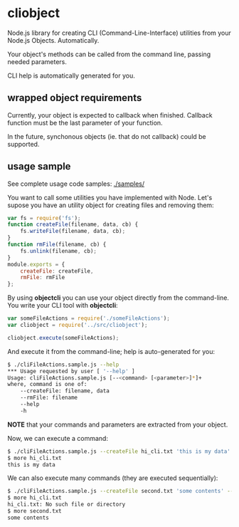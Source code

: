 # cliobject
Node.js library for creating CLI (Command-Line-Interface) utilities from your Node.js Objects. Automatically.

Your object's methods can be called from the command line, passing needed parameters.

CLI help is automatically generated for you.

## wrapped object requirements
Currently, your object is expected to callback when finished. Callback function must be the last parameter of your function.

In the future, synchonous objects (ie. that do not callback) could be supported.

## usage sample
See complete usage code samples: [./samples/](./samples/)

You want to call some utilities you have implemented with Node. Let's supose you have an utility object for creating files and removing them:
```javascript
var fs = require('fs');
function createFile(filename, data, cb) {
    fs.writeFile(filename, data, cb);
}
function rmFile(filename, cb) {
    fs.unlink(filename, cb);
}
module.exports = {
    createFile: createFile,
    rmFile: rmFile
};
```

By using **objectcli** you can use your object directly from the command-line. You write your CLI tool with **objectcli**:
```javascript
var someFileActions = require('./someFileActions');
var cliobject = require('../src/cliobject');

cliobject.execute(someFileActions);
```

And execute it from the command-line; help is auto-generated for you:
```bash
$ ./cliFileActions.sample.js --help
*** Usage requested by user [ '--help' ]
Usage: cliFileActions.sample.js [--<command> [<parameter>]*]+
where, command is one of:
    --createFile: filename, data
    --rmFile: filename
    --help
    -h
```
**NOTE** that your commands and parameters are extracted from your object.

Now, we can execute a command:
```bash
$ ./cliFileActions.sample.js --createFile hi_cli.txt 'this is my data'
$ more hi_cli.txt 
this is my data
```

We can also execute many commands (they are executed sequentially):
```bash
$ ./cliFileActions.sample.js --createFile second.txt 'some contents' --rmFile hi_cli.txt
$ more hi_cli.txt 
hi_cli.txt: No such file or directory
$ more second.txt 
some contents
```
